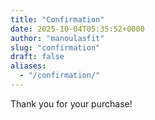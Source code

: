 ```yaml
---
title: "Confirmation"
date: 2025-10-04T05:35:52+0000
author: "manoulasfit"
slug: "confirmation"
draft: false
aliases:
  - "/confirmation/"
---
```


Thank you for your purchase!